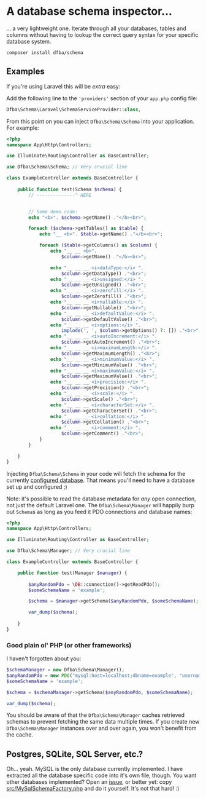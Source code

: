 # A database schema inspector...
... a very lightweight one. Iterate through all your databases, tables and columns without having to lookup the correct query syntax for your specific database system.

```
composer install dfba/schema
```

## Examples

If you're using Laravel this will be _extra_ easy:

Add the following line to the `'providers'` section of your `app.php` config file:
```php
Dfba\Schema\Laravel\SchemaServiceProvider::class,
```

From this point on you can inject `Dfba\Schema\Schema` into your application. For example:
```php
<?php
namespace App\Http\Controllers;

use Illuminate\Routing\Controller as BaseController;

use Dfba\Schema\Schema; // Very crucial line

class ExampleController extends BaseController {
    
	public function test(Schema $schema) {
		// --------------^ HERE


		// Some demo code:
		echo "<b>". $schema->getName() ."</b><br>";

		foreach ($schema->getTables() as $table) {
			echo "__ <b>". $table->getName() ."</b><br>";

			foreach ($table->getColumns() as $column) {
				echo "__ __ <b>". 
					$column->getName() ."</b><br>";

				echo "__ __ __ <i>dataType:</i> ".
					$column->getDataType() ."<br>";
				echo "__ __ __ <i>unsigned:</i> ".
					$column->getUnsigned() ."<br>";
				echo "__ __ __ <i>zerofill:</i> ".
					$column->getZerofill() ."<br>";
				echo "__ __ __ <i>nullable:</i> ".
					$column->getNullable() ."<br>";
				echo "__ __ __ <i>defaultValue:</i> ".
					$column->getDefaultValue() ."<br>";
				echo "__ __ __ <i>options:</i> ".
					implode(', ', $column->getOptions() ?: []) ."<br>";
				echo "__ __ __ <i>autoIncrement:</i> ".
					$column->getAutoIncrement() ."<br>";
				echo "__ __ __ <i>maximumLength:</i> ".
					$column->getMaximumLength() ."<br>";
				echo "__ __ __ <i>minimumValue:</i> ".
					$column->getMinimumValue() ."<br>";
				echo "__ __ __ <i>maximumValue:</i> ".
					$column->getMaximumValue() ."<br>";
				echo "__ __ __ <i>precision:</i> ".
					$column->getPrecision() ."<br>";
				echo "__ __ __ <i>scale:</i> ".
					$column->getScale() ."<br>";
				echo "__ __ __ <i>characterSet:</i> ".
					$column->getCharacterSet() ."<br>";
				echo "__ __ __ <i>collation:</i> ".
					$column->getCollation() ."<br>";
				echo "__ __ __ <i>comment:</i> ".
					$column->getComment() ."<br>";
			}
		}

	}
}
```

Injecting `Dfba\Schema\Schema` in your code will fetch the schema for the currently [configured database](https://laravel.com/docs/master/database#introduction). That means you'll need to have a database set up and configured ;)

Note: it's possible to read the database metadata for _any_ open connection, not just the default Laravel one. The `Dfba\Schema\Manager` will happily burp out `Schema`s as long as you feed it PDO connections and database names:
```php
<?php
namespace App\Http\Controllers;

use Illuminate\Routing\Controller as BaseController;

use Dfba\Schema\Manager; // Very crucial line

class ExampleController extends BaseController {

	public function test(Manager $manager) {
		
		$anyRandomPdo = \DB::connection()->getReadPdo();
		$someSchemaName = 'example';

		$schema = $manager->getSchema($anyRandomPdo, $someSchemaName);

		var_dump($schema);
		
	}
}
```

### Good plain ol' PHP (or other frameworks)
I haven't forgotten about you:
```php
$schemaManager = new Dfba\Schema\Manager();
$anyRandomPdo = new PDO("mysql:host=localhost;dbname=example", "username", "password");
$someSchemaName = 'example';

$schema = $schemaManager->getSchema($anyRandomPdo, $someSchemaName);

var_dump($schema);
```

You should be aware of that the `Dfba\Schema\Manager` caches retrieved schemas to prevent fetching the same data multiple times. If you create new `Dfba\Schema\Manager` instances over and over again, you won't benefit from the cache.

## Postgres, SQLite, SQL Server, etc.?
Oh... yeah. MySQL is the only database currently implemented. I have extracted all the database specific code into it's own file, though. You want other databases implemented? Open an [issue](../../issues), or better yet: copy [src/MySqlSchemaFactory.php](../src/MySqlSchemaFactory.php) and do it yourself. It's not that hard! :)